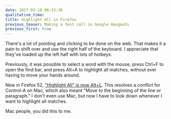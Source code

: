 ```yaml
---
date: 2017-03-10 06:53:36
qualitative_time: 
title: Highlight All in Firefox
previous_teaser: Making a test call in Google Hangouts
previous_first: true
---
```

There's a lot of pointing and clicking to be done on the web.
That makes it a pain to shift over and use the right half of the keyboard.
I appreciate that they've loaded up the left half with lots of hotkeys.

Previously, it was possible to select a word with the mouse, press Ctrl+F to open the find bar, and press Alt+A to highlight all matches, without ever having to move your hands around.

New in Firefox 52, ["Highlight All" is now Alt+L](https://bugzilla.mozilla.org/show_bug.cgi?id=435326).
This resolves a conflict for Control-A on Mac, which also meant "Move to the beginning of the line or paragraph."
I don't even use Mac, but now I have to look down whenever I want to highlight all matches.

Mac people, you did this to me.
